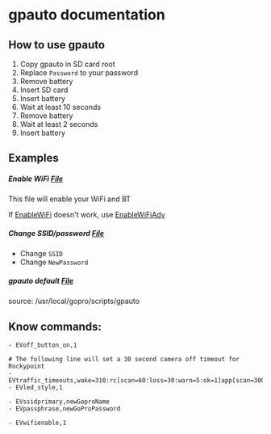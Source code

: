 # gpauto documentation

## How to use gpauto

1) Copy gpauto in SD card root
2) Replace `Password` to your password
3) Remove battery
4) Insert SD card
5) Insert battery
6) Wait at least 10 seconds
7) Remove battery
8) Wait at least 2 seconds
9) Insert battery

## Examples
##### Enable WiFi [File](Examples/EnableWiFi/gpauto)
This file will enable your WiFi and BT

If [EnableWiFi](Examples/EnableWiFi/gpauto) doesn't work, use [EnableWiFiAdv](Examples/EnableWiFiAdv/gpauto)

##### Change SSID/password [File](Examples/ChangeWiFiSettings/gpauto)
- Change `SSID`
- Change `NewPassword` 


##### gpauto default [File](Examples/default/gpauto)
source: /usr/local/gopro/scripts/gpauto


## Know commands:
```
- EVoff_button_on,1

# The following line will set a 30 second camera off timeout for Rockypoint
- EVtraffic_timeouts,wake=310:rc[scan=60:loss=30:warn=5:ok=1]app[scan=300:loss=30:warn=5:ok=1]
- EVled_style,1

- EVssidprimary,newGoproName
- EVpassphrase,newGoProPassword

- EVwifienable,1
```